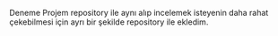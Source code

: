 Deneme Projem repository ile aynı alıp incelemek isteyenin daha rahat çekebilmesi için ayrı bir şekilde repository ile ekledim. 
